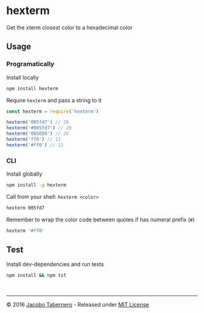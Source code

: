 hexterm
=======

Get the xterm closest color to a hexadecimal color

## Usage

### Programatically

Install locally

```sh
npm install hexterm
```

Require `hexterm` and pass a string to it

```js
const hexterm = require('hexterm')

hexterm('005fd7') // 26
hexterm('#005fd7') // 26
hexterm('005ED9') // 26
hexterm('ff0') // 11
hexterm('#ff0') // 11
```


### CLI

Install globally

```sh
npm install -g hexterm
```

Call from your shell: `hexterm <color>`

```sh
hexterm 005fd7
```

Remember to wrap the color code between quotes if has numeral prefix (`#`)

```sh
hexterm '#ff0'
```

## Test

Install dev-dependencies and run tests

```sh
npm install && npm tst
```

<br>

---

© 2016 [Jacobo Tabernero](https://github.com/jacoborus) - Released under [MIT License](https://raw.github.com/jacoborus/hexterm/master/LICENSE)
